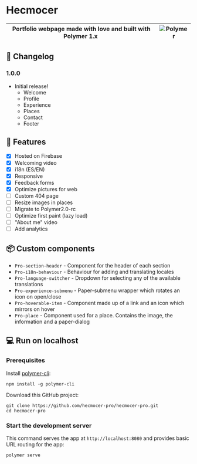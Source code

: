 # Hecmocer

| Portfolio webpage made with love and built with Polymer 1.x | ![Polymer](https://polymer.gallerycdn.vsassets.io/extensions/polymer/polymer-ide/0.4.3/1490052563126/Microsoft.VisualStudio.Services.Icons.Default) |
|---|---|

## :memo: Changelog
### 1.0.0
 - Initial release!
   - Welcome
   - Profile
   - Experience
   - Places
   - Contact
   - Footer

## :rocket: Features
- [x] Hosted on Firebase
- [x] Welcoming video
- [x] i18n (ES/EN)
- [x] Responsive
- [x] Feedback forms
- [x] Optimize pictures for web
- [ ] Custom 404 page
- [ ] Resize images in places
- [ ] Migrate to Polymer2.0-rc
- [ ] Optimize first paint (lazy load)
- [ ] "About me" video
- [ ] Add analytics

## :package: Custom components
- `Pro-section-header` - Component for the header of each section
- `Pro-i18n-behaviour` - Behaviour for adding and translating locales
- `Pro-language-switcher` - Dropdown for selecting any of the available translations
- `Pro-experience-submenu` - Paper-submenu wrapper which rotates an icon on open/close
- `Pro-hoverable-item` - Component made up of a link and an icon which mirrors on hover
- `Pro-place` - Component used for a place. Contains the image, the information and a paper-dialog

## :computer: Run on localhost

### Prerequisites

Install [polymer-cli](https://github.com/Polymer/polymer-cli):

    npm install -g polymer-cli

Download this GitHub project:

    git clone https://github.com/hecmocer-pro/hecmocer-pro.git
    cd hecmocer-pro

### Start the development server

This command serves the app at `http://localhost:8080` and provides basic URL
routing for the app:

    polymer serve